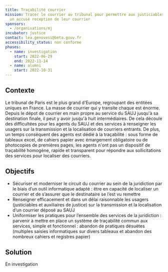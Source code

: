 ```yaml
---
title: Traçabilité courrier
mission: Tracer le courrier au tribunal pour permettre aux justiciables d'avoir
  un accusé reception de leur courrier
sponsors:
  - /organisations/mj
incubator: justice
contact: lea.genovesi@beta.gouv.fr
accessibility_status: non conforme
phases:
  - name: investigation
    start: 2022-06-29
    end: 2022-11-14
  - name: alumni
    start: 2022-10-31
---
```



## Contexte

Le tribunal de Paris est le plus grand d'Europe, regroupant des entitées uniques en France. La masse de courrier qui y transite chaque est énorme. Depuis le dépot de courrier en main propre au service du SAUJ jusqu'à sa destination finale, il peut y avoir jusqu'à huit intermédiaires. De cela découle des difficultées pour les agents du SAUJ et des services à renseigner les usagers sur la transmission et la localisation de courriers entrants. De plus, un temps conséquent des agents est dédié à la traçabilité : sous forme de tableaux excel, de cahiers papier avec émargement obligatoire ou de photocopies de premières pages, les agents n'ont pas un dispositif de traçabilité homogène, rapide et transparent pour répondre aux sollicitations des services pour localiser des courriers.

## Objectifs

* Sécuriser et moderniser le circuit du courrier au sein de la juridiction par le biais d’un outil informatique adapté : être en capacité de localiser un courrier et de s’assurer que le destinataire se l’est vu remettre
* Renseigner efficacement et dans un délai raisonnable les usagers (justiciables et auxiliaires de justice) sur la transmission et la localisation d’un courrier déposé au SAUJ
* Uniformiser les pratiques pour l’ensemble des services de la juridiction : parvenir à mettre en place un système de traçabilité commun aux services, simple et fonctionnel : abandon de pratiques désuètes (multiples saisies informatiques sur divers tableaux et abandon des nombreux cahiers et registres papier)

## Solution

En investigation
